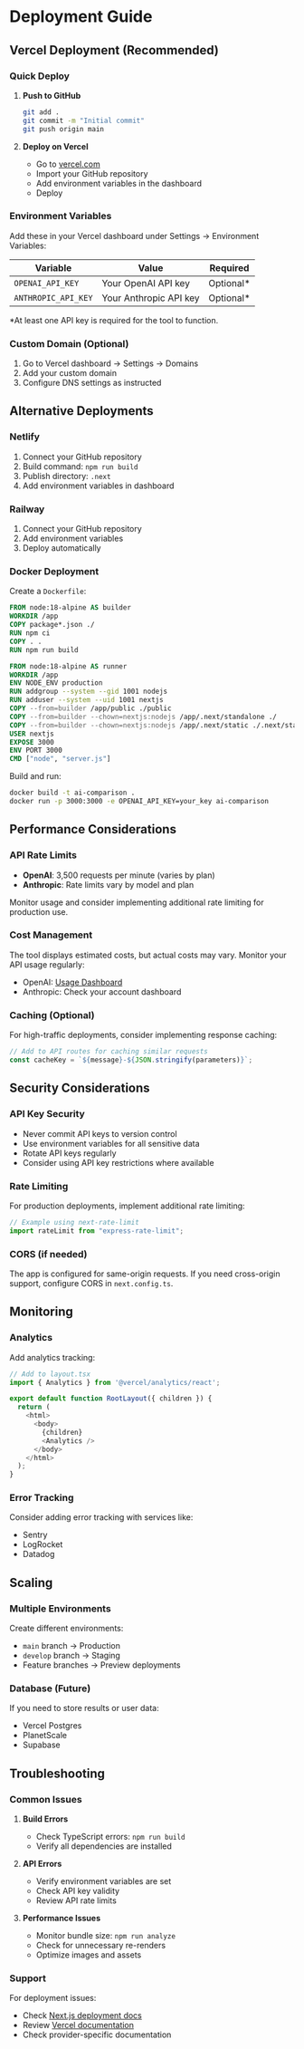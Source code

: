 # Deployment Guide

## Vercel Deployment (Recommended)

### Quick Deploy

1. **Push to GitHub**
   ```bash
   git add .
   git commit -m "Initial commit"
   git push origin main
   ```

2. **Deploy on Vercel**
   - Go to [vercel.com](https://vercel.com)
   - Import your GitHub repository
   - Add environment variables in the dashboard
   - Deploy

### Environment Variables

Add these in your Vercel dashboard under Settings → Environment Variables:

| Variable | Value | Required |
|----------|-------|----------|
| `OPENAI_API_KEY` | Your OpenAI API key | Optional* |
| `ANTHROPIC_API_KEY` | Your Anthropic API key | Optional* |

*At least one API key is required for the tool to function.

### Custom Domain (Optional)

1. Go to Vercel dashboard → Settings → Domains
2. Add your custom domain
3. Configure DNS settings as instructed

## Alternative Deployments

### Netlify

1. Connect your GitHub repository
2. Build command: `npm run build`
3. Publish directory: `.next`
4. Add environment variables in dashboard

### Railway

1. Connect your GitHub repository
2. Add environment variables
3. Deploy automatically

### Docker Deployment

Create a `Dockerfile`:

```dockerfile
FROM node:18-alpine AS builder
WORKDIR /app
COPY package*.json ./
RUN npm ci
COPY . .
RUN npm run build

FROM node:18-alpine AS runner
WORKDIR /app
ENV NODE_ENV production
RUN addgroup --system --gid 1001 nodejs
RUN adduser --system --uid 1001 nextjs
COPY --from=builder /app/public ./public
COPY --from=builder --chown=nextjs:nodejs /app/.next/standalone ./
COPY --from=builder --chown=nextjs:nodejs /app/.next/static ./.next/static
USER nextjs
EXPOSE 3000
ENV PORT 3000
CMD ["node", "server.js"]
```

Build and run:
```bash
docker build -t ai-comparison .
docker run -p 3000:3000 -e OPENAI_API_KEY=your_key ai-comparison
```

## Performance Considerations

### API Rate Limits

- **OpenAI**: 3,500 requests per minute (varies by plan)
- **Anthropic**: Rate limits vary by model and plan

Monitor usage and consider implementing additional rate limiting for production use.

### Cost Management

The tool displays estimated costs, but actual costs may vary. Monitor your API usage regularly:

- OpenAI: [Usage Dashboard](https://platform.openai.com/usage)
- Anthropic: Check your account dashboard

### Caching (Optional)

For high-traffic deployments, consider implementing response caching:

```typescript
// Add to API routes for caching similar requests
const cacheKey = `${message}-${JSON.stringify(parameters)}`;
```

## Security Considerations

### API Key Security

- Never commit API keys to version control
- Use environment variables for all sensitive data
- Rotate API keys regularly
- Consider using API key restrictions where available

### Rate Limiting

For production deployments, implement additional rate limiting:

```typescript
// Example using next-rate-limit
import rateLimit from "express-rate-limit";
```

### CORS (if needed)

The app is configured for same-origin requests. If you need cross-origin support, configure CORS in `next.config.ts`.

## Monitoring

### Analytics

Add analytics tracking:

```typescript
// Add to layout.tsx
import { Analytics } from '@vercel/analytics/react';

export default function RootLayout({ children }) {
  return (
    <html>
      <body>
        {children}
        <Analytics />
      </body>
    </html>
  );
}
```

### Error Tracking

Consider adding error tracking with services like:
- Sentry
- LogRocket
- Datadog

## Scaling

### Multiple Environments

Create different environments:

- `main` branch → Production
- `develop` branch → Staging
- Feature branches → Preview deployments

### Database (Future)

If you need to store results or user data:

- Vercel Postgres
- PlanetScale
- Supabase

## Troubleshooting

### Common Issues

1. **Build Errors**
   - Check TypeScript errors: `npm run build`
   - Verify all dependencies are installed

2. **API Errors**
   - Verify environment variables are set
   - Check API key validity
   - Review API rate limits

3. **Performance Issues**
   - Monitor bundle size: `npm run analyze`
   - Check for unnecessary re-renders
   - Optimize images and assets

### Support

For deployment issues:
- Check [Next.js deployment docs](https://nextjs.org/docs/deployment)
- Review [Vercel documentation](https://vercel.com/docs)
- Check provider-specific documentation
